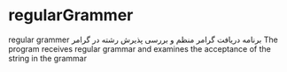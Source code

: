 # regularGrammer
regular grammer
برنامه دریافت گرامر منظم و بررسی پذیرش رشته در گرامر
The program receives regular grammar and examines the acceptance of the string in the grammar
